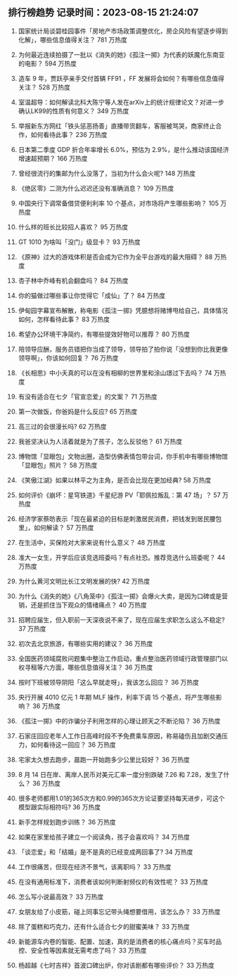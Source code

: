 
## 排行榜趋势 记录时间：2023-08-15 21:24:07
  
  1. 国家统计局谈碧桂园事件「房地产市场政策调整优化，房企风险有望逐步得到化解」，哪些信息值得关注？ 781 万热度
    
  2. 为何最近连续拍摄了一批以《消失的她》《孤注一掷》为代表的妖魔化东南亚的电影？ 594 万热度
    
  3. 造车 9 年，贾跃亭亲手交付首辆 FF91 ，FF 发展将会如何？有哪些信息值得关注？ 528 万热度
    
  4. 室温超导：如何解读北科大陈宁等人发在arXiv上的统计规律论文？对进一步确认LK99的性质有何意义？ 349 万热度
    
  5. 举报新东方网红「铁头惩恶扬善」直播带货翻车，客服被骂哭，商家终止合作，如何看待此事？ 236 万热度
    
  6. 日本第二季度 GDP 折合年率增长 6.0%，预估为 2.9%，是什么推动该国经济增速超预期？ 166 万热度
    
  7. 曾经很流行的集邮为什么没落了，当初为什么会火呢? 148 万热度
    
  8. 《绝区零》二测为什么迟迟还没有准确消息？ 109 万热度
    
  9. 中国央行下调常备借贷便利利率 10 个基点，对市场将产生哪些影响？ 105 万热度
    
  10. 什么样的班长比较招人喜欢？ 95 万热度
    
  11. GT 1010 为啥叫「没门」级显卡？ 93 万热度
    
  12. 《原神》过大的游戏体积是否会成为它作为全平台游戏的最大阻碍？ 88 万热度
    
  13. 杏子林中乔峰有机会翻盘吗？ 84 万热度
    
  14. 你的猫做过哪些事让你觉得它「成仙」了？ 84 万热度
    
  15. 伊甸园字幕宣布解散，称电影《孤注一掷》凭臆想将赌博甩给自己，具体情况如何，怎样看待此事？ 83 万热度
    
  16. 希望办公环境干净简约，有哪些提效好物可以推荐？ 80 万热度
    
  17. 陪领导应酬，服务员错把你当成了领导，领导拍了拍你说「没想到你比我更像领导啊」，你该如何回复？ 76 万热度
    
  18. 《长相思》中小夭真的可以在没有相柳的世界里和涂山璟过下去吗？ 74 万热度
    
  19. 有没有适合在七夕「官宣恋爱」的文案？ 71 万热度
    
  20. 第一次做饭，你爸妈是什么反应? 65 万热度
    
  21. 高三过的会很漫长吗? 62 万热度
    
  22. 我爸坚决认为人活着就是为了孩子，怎么反驳他？ 61 万热度
    
  23. 博物馆「显眼包」文物出圈，造型仿佛表情包带台词，你手机中有哪些博物馆「显眼包」照片？ 58 万热度
    
  24. 《笑傲江湖》如果以林平之为主角，是否会比现在更加经典? 58 万热度
    
  25. 如何评价《崩坏：星穹铁道》千星纪游 PV「耶佩拉叛乱：第 47 场」？ 57 万热度
    
  26. 经济学家蔡昉表示「现在最紧迫的目标是刺激居民消费，把钱发到居民腰包里」，如何解读？ 57 万热度
    
  27. 在生活中，买保险对大家来说有什么意义？ 48 万热度
    
  28. 准大一女生，开学后应该竞选班委吗？有点社恐。推荐竞选什么班委呢？ 44 万热度
    
  29. 为什么黄河文明比长江文明发展的快? 42 万热度
    
  30. 为什么《消失的她》《八角笼中》《孤注一掷》会爆火大卖，是因为口碑或是营销，还是抓住当下观众的情绪痛点？ 40 万热度
    
  31. 招聘应届生，但入职前一天深夜说不来了，现在应届生求职怎么这么不稳定? 37 万热度
    
  32. 初次去北京旅游，有哪些实用的建议？ 36 万热度
    
  33. 全国医药领域腐败问题集中整治工作启动，重点整治医药领域行政管理部门以权寻租等六方面，哪些信息值得关注？ 36 万热度
    
  34. 按时下班被领导阴阳「这么早就走呀」，我该怎么回应？ 36 万热度
    
  35. 央行开展 4010 亿元 1 年期 MLF 操作，利率下调 15 个基点，将产生哪些影响？ 36 万热度
    
  36. 《孤注一掷》中的诈骗分子利用怎样的心理让顾天之不断沦陷？ 36 万热度
    
  37. 石家庄回应老年人工作日高峰时段不予免费乘车原因，称易磕伤且加剧交通压力，如何看待这一回应？ 36 万热度
    
  38. 宅家太久想去跑步，晨跑一开始跑多少公里比较好？ 36 万热度
    
  39. 8 月 14 日在岸、离岸人民币对美元汇率一度分别跌破 7.26 和 7.28，发生了什么？ 36 万热度
    
  40. 很多老师都用1.01的365次方和0.99的365次方论证要坚持每天进步，可这个模型跟实际相符吗? 36 万热度
    
  41. 新手怎样规划跑步训练？ 36 万热度
    
  42. 如果在家里给孩子建立一个阅读角，孩子会喜欢吗？ 34 万热度
    
  43. 「谈恋爱」和「结婚」是不是真的已经变成两回事了? 34 万热度
    
  44. 工作很痛苦，但现在经济不景气，该离职吗？ 33 万热度
    
  45. 在没有通用标准下，消费者该如何判断射频仪的有效性呢？ 33 万热度
    
  46. 怎么写小说最高效？ 33 万热度
    
  47. 女朋友给了小皮筋，碰上同事忘记带头绳想要借用，该怎么办？ 33 万热度
    
  48. 除了蛋糕和巧克力，还有什么适合七夕的甜蜜美味？ 33 万热度
    
  49. 新能源车内卷的智能、配置、加速，真的是消费者的核心痛点吗？买车时品控、安全性等因素就无需考虑了吗？ 33 万热度
    
  50. 杨超越《七时吉祥》首波口碑出炉，你对该剧都有哪些评价？ 33 万热度
    